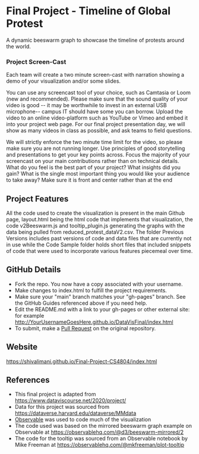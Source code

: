 Final Project - Timeline of Global Protest 
===

A dynamic beeswarm graph to showcase the timeline of protests around the world.


### Project Screen-Cast

Each team will create a two minute screen-cast with narration showing a demo of your visualization and/or some slides. 

You can use any screencast tool of your choice, such as Camtasia or Loom (new and recommended). 
Please make sure that the sound quality of your video is good -- it may be worthwhile to invest in an external USB microphone-- campus IT should have some you can borrow. 
Upload the video to an online video-platform such as YouTube or Vimeo and embed it into your project web page. 
For our final project presentation day, we will show as many videos in class as possible, and ask teams to field questions.

We will strictly enforce the two minute time limit for the video, so please make sure you are not running longer. 
Use principles of good storytelling and presentations to get your key points across. Focus the majority of your screencast on your main contributions rather than on technical details. 
What do you feel is the best part of your project? 
What insights did you gain? 
What is the single most important thing you would like your audience to take away? Make sure it is front and center rather than at the end

Project Features
---

All the code used to create the visualization is present in the main Github page, layout.html being the html code that implements that visualization, the code v2Beeswarm.js and tooltip_plugin.js generating the graphs with the data being pulled from reduced_protest_dataV2.csv. The folder Previous Versions includes past versions of code and data files that are currently not in use while the Code Sample folder holds short files that included snippets of code that were used to incorporate various features piecemeal over time.


GitHub Details
---

- Fork the repo. You now have a copy associated with your username.
- Make changes to index.html to fulfill the project requirements. 
- Make sure your "main" branch matches your "gh-pages" branch. See the GitHub Guides referenced above if you need help.
- Edit the README.md with a link to your gh-pages or other external site: for example http://YourUsernameGoesHere.github.io/DataVisFinal/index.html
- To submit, make a [Pull Request](https://help.github.com/articles/using-pull-requests/) on the original repository.

Website
---

https://shivalimani.github.io/Final-Project-CS4804/index.html

References
---

- This final project is adapted from https://www.dataviscourse.net/2020/project/
- Data for this project was sourced from https://dataverse.harvard.edu/dataverse/MMdata
- [Observable](https://observablehq.com/) was used to code much of the visualization
- The code used was based on the mirrored beeswarm graph example on Observable at https://observablehq.com/@d3/beeswarm-mirrored/2
- The code for the tooltip was sourced from an Observable notebook by Mike Freeman at https://observablehq.com/@mkfreeman/plot-tooltip
